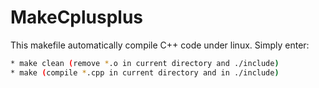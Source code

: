 # MakeCplusplus
This makefile automatically compile C++ code under linux. Simply enter:
```bash
* make clean (remove *.o in current directory and ./include)
* make (compile *.cpp in current directory and in ./include)
```
